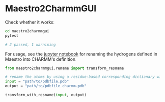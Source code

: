 # Maestro2CharmmGUI

Check whether it works:

```bash
cd maestro2charmmgui
pytest

# 2 passed, 1 warnining
```

For usage, see the [jupyter notebook](./rename_Hs.ipynb) for renaming the hydrogens defined in Maestro into CHARMM's definition. 

```python
from maestro2charmmgui.rename import transform_resname

# rename the atoms by using a residue-based corresponding dictionary with a single function
input = "path/to/pdbfile.pdb"
output = "path/to/pdbfile_charmm.pdb"

transform_with_resname(input, output)

```
